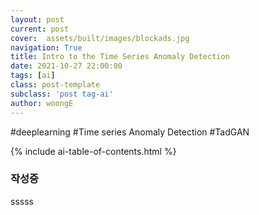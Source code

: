 ```yaml
---
layout: post
current: post
cover:  assets/built/images/blockads.jpg
navigation: True
title: Intro to the Time Series Anomaly Detection
date: 2021-10-27 22:00:00
tags: [ai]
class: post-template
subclass: 'post tag-ai'
author: woongE
---
```

#deeplearning #Time series Anomaly Detection #TadGAN


{% include ai-table-of-contents.html %}

### 작성중
sssss